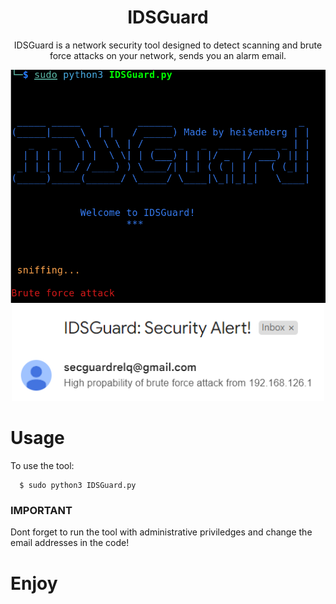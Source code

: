 <div align="center">
<h1>IDSGuard</h1>
<p>IDSGuard is a network security tool designed to detect scanning and brute force attacks on your network, sends you an alarm email. </p>
<img src="https://github.com/L101111/Intrusion-Detection-System-in-Python/blob/main/screen.png" width="600px" /><br>
<img src='https://github.com/L101111/Intrusion-Detection-System-in-Python/blob/main/screen2.png' width='500px'/>
</div>

# Usage

To use the tool:


      $ sudo python3 IDSGuard.py

<h3>IMPORTANT</h3>
Dont forget to run the tool with administrative priviledges and change the email addresses in the code!


# Enjoy
